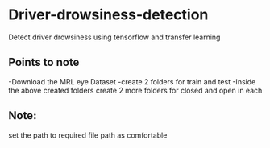 # Driver-drowsiness-detection
Detect driver drowsiness using tensorflow and transfer learning

## Points to note
-Download the MRL eye Dataset
-create 2 folders for train and test 
-Inside the above created folders create 2 more folders for closed and open in each

## Note: 
set the path to required file path as comfortable
